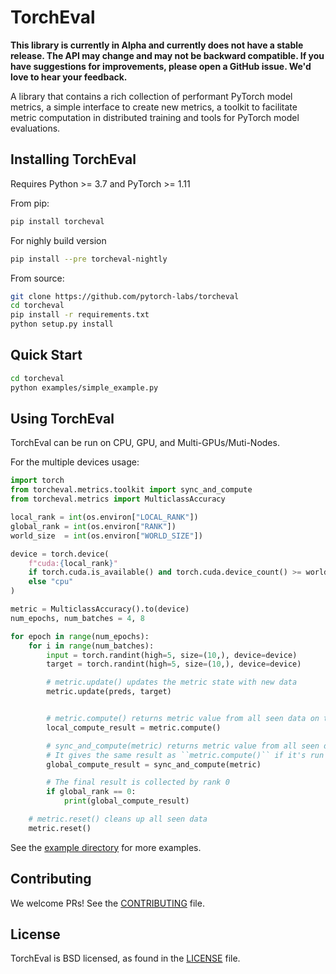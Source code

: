 # TorchEval

**This library is currently in Alpha and currently does not have a stable release. The API may change and may not be backward compatible. If you have suggestions for improvements, please open a GitHub issue. We'd love to hear your feedback.**

A library that contains a rich collection of performant PyTorch model metrics, a simple interface to create new metrics, a toolkit to facilitate metric computation in distributed training and tools for PyTorch model evaluations.

## Installing TorchEval
Requires Python >= 3.7 and PyTorch >= 1.11

From pip:

```bash
pip install torcheval
```

For nighly build version
```bash
pip install --pre torcheval-nightly
```

From source:

```bash
git clone https://github.com/pytorch-labs/torcheval
cd torcheval
pip install -r requirements.txt
python setup.py install
```

## Quick Start

```bash
cd torcheval
python examples/simple_example.py
```

## Using TorchEval

TorchEval can be run on CPU, GPU, and Multi-GPUs/Muti-Nodes.

For the multiple devices usage:
```python
import torch
from torcheval.metrics.toolkit import sync_and_compute
from torcheval.metrics import MulticlassAccuracy

local_rank = int(os.environ["LOCAL_RANK"])
global_rank = int(os.environ["RANK"])
world_size  = int(os.environ["WORLD_SIZE"])

device = torch.device(
    f"cuda:{local_rank}"
    if torch.cuda.is_available() and torch.cuda.device_count() >= world_size
    else "cpu"
)

metric = MulticlassAccuracy().to(device)
num_epochs, num_batches = 4, 8

for epoch in range(num_epochs):
    for i in range(num_batches):
        input = torch.randint(high=5, size=(10,), device=device)
        target = torch.randint(high=5, size=(10,), device=device)

        # metric.update() updates the metric state with new data
        metric.update(preds, target)


        # metric.compute() returns metric value from all seen data on the local process.
        local_compute_result = metric.compute()

        # sync_and_compute(metric) returns metric value from all seen data on all processes.
        # It gives the same result as ``metric.compute()`` if it's run on single process.
        global_compute_result = sync_and_compute(metric)

        # The final result is collected by rank 0
        if global_rank == 0:
            print(global_compute_result)

    # metric.reset() cleans up all seen data
    metric.reset()
```
See the [example directory](https://github.com/pytorch-labs/torcheval/tree/main/examples) for more examples.

## Contributing
We welcome PRs! See the [CONTRIBUTING](CONTRIBUTING.md) file.

## License
TorchEval is BSD licensed, as found in the [LICENSE](LICENSE) file.
